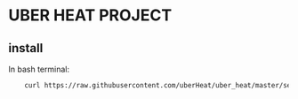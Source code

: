 # UBER HEAT PROJECT

## install

In bash terminal:

```bash
    curl https://raw.githubusercontent.com/uberHeat/uber_heat/master/setup.sh | bash
```
